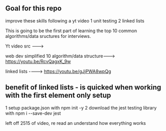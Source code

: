 Goal for this repo
--------------------
improve these skills following a yt video
1 unit testing
2 linked lists

This is going to be the first part of learning the top 10 common algorithms/data sructures for interviews.

Yt video src --->

web dev simplified 10 algorithm/data structure---> https://youtu.be/RcvQagxK_9w

linked lists ----> https://youtu.be/gJjPWA8wpQg

benefit of linked lists - is quicked when working with the first element only
setup
-----------
1 setup package.json with npm init -y
2 download the jest testing library with npm i --save-dev jest

left off 2515 of video, re read an understand how everything works

